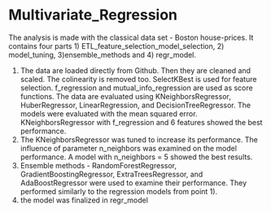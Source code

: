 # Multivariate_Regression

The analysis is made with the classical data set - Boston house-prices. It contains four parts 1) ETL_feature_selection_model_selection, 2) model_tuning, 3)ensemble_methods and 4) regr_model.
1) The data are loaded directly from Github. Then they are cleaned and scaled. The colinearity is removed too.  SelectKBest is used for feature selection. f_regression and mutual_info_regression are used as score functions. The data are evaluated using KNeighborsRegressor, HuberRegressor, LinearRegression, and DecisionTreeRegressor. The models were evaluated with the mean squared error. 
KNeighborsRegressor with f_regression and 6 features showed the best performance.
2) The KNeighborsRegressor was tuned to increase its performance. The influence of parameter n_neighbors was examined on the model performance. A model with n_neighbors = 5 showed the best results.
3) Ensemble methods - RandomForestRegressor, GradientBoostingRegressor, ExtraTreesRegressor, and AdaBoostRegressor were used to examine their performance. They performed similarly to the regression models from point 1).
4) the model was finalized in regr_model
